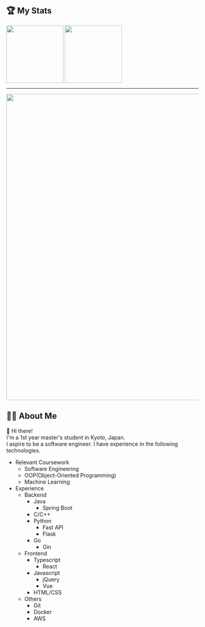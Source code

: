 ## :trophy: My Stats
<div>
  <img align="left" height="150" src="http://github-profile-summary-cards.vercel.app/api/cards/stats?username=Konippi&theme=onedark" />
  <img height="150" src="https://github-readme-stats.vercel.app/api/top-langs/?username=Konippi&layout=compact&theme=onedark" />
</div>

--- 

<div>
  <a href="https://github.com/ryo-ma/github-profile-trophy">
    <img width=800 src="https://github-profile-trophy.vercel.app/?username=Konippi&column=8&theme=gruvbox&no-frame=true"/>
  </a>
</div>

## :raising_hand_man: About Me
:wave: Hi there!<br>
I'm a 1st year master's student in Kyoto, Japan.<br>
I aspire to be a software engineer.
I have experience in the following technologies.
- Relevant Coursework
  - Software Engineering
  - OOP(Object-Oriented Programming)
  - Machine Learning
- Experience
  - Backend
    - Java
      - Spring Boot
    - C/C++
    - Python
      - Fast API
      - Flask
    - Go
      - Gin
  - Frontend
    - Typescript
      - React
    - Javascript
      - jQuery
      - Vue
    - HTML/CSS
  - Others
    - Git
    - Docker
    - AWS
